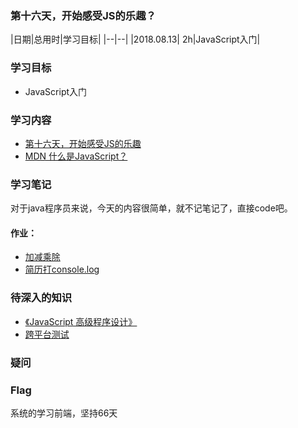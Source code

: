 ### 第十六天，开始感受JS的乐趣？

|日期|总用时|学习目标|
|--|--|
|2018.08.13| 2h|JavaScript入门|

### 学习目标
- JavaScript入门

### 学习内容
- [第十六天，开始感受JS的乐趣](http://ife.baidu.com/course/detail/id/45)
- [MDN 什么是JavaScript？](https://developer.mozilla.org/zh-CN/docs/Learn/JavaScript/First_steps/What_is_JavaScript)

### 学习笔记
对于java程序员来说，今天的内容很简单，就不记笔记了，直接code吧。

#### 作业：
- [加减乘除](https://codepen.io/mumubin/pen/KBEgzB)
- [简历打console.log](https://codepen.io/mumubin/pen/zLbKqQ)


### 待深入的知识
- [《JavaScript 高级程序设计》](https://book.douban.com/subject/10546125/)
- [跨平台测试](https://developer.mozilla.org/en-US/docs/Learn/Tools_and_testing/Cross_browser_testing)

### 疑问

### Flag
系统的学习前端，坚持66天
